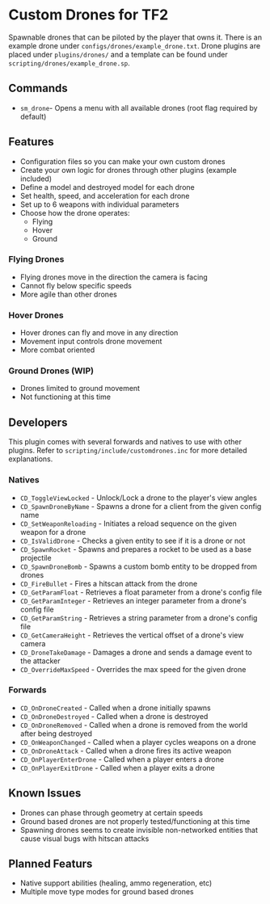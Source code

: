 # Custom Drones for TF2
Spawnable drones that can be piloted by the player that owns it. There is an example drone under `configs/drones/example_drone.txt`. Drone plugins are placed under `plugins/drones/` and a template can be found under `scripting/drones/example_drone.sp`.

## Commands

  - `sm_drone`- Opens a menu with all available drones (root flag required by default)

## Features
  - Configuration files so you can make your own custom drones
  - Create your own logic for drones through other plugins (example included)
  - Define a model and destroyed model for each drone
  - Set health, speed, and acceleration for each drone
  - Set up to 6 weapons with individual parameters
  - Choose how the drone operates:
    - Flying
    - Hover
    - Ground


### Flying Drones
  - Flying drones move in the direction the camera is facing
  - Cannot fly below specific speeds
  - More agile than other drones

### Hover Drones
  - Hover drones can fly and move in any direction
  - Movement input controls drone movement
  - More combat oriented

### Ground Drones (WIP)
  - Drones limited to ground movement
  - Not functioning at this time

## Developers
This plugin comes with several forwards and natives to use with other plugins. Refer to `scripting/include/customdrones.inc` for more detailed explanations.

### Natives
  - `CD_ToggleViewLocked` - Unlock/Lock a drone to the player's view angles
  - `CD_SpawnDroneByName` - Spawns a drone for a client from the given config name
  - `CD_SetWeaponReloading` - Initiates a reload sequence on the given weapon for a drone
  - `CD_IsValidDrone` - Checks a given entity to see if it is a drone or not
  - `CD_SpawnRocket` - Spawns and prepares a rocket to be used as a base projectile
  - `CD_SpawnDroneBomb` - Spawns a custom bomb entity to be dropped from drones
  - `CD_FireBullet` - Fires a hitscan attack from the drone
  - `CD_GetParamFloat` - Retrieves a float parameter from a drone's config file
  - `CD_GetParamInteger` - Retrieves an integer parameter from a drone's config file
  - `CD_GetParamString` - Retrieves a string parameter from a drone's config file
  - `CD_GetCameraHeight` - Retrieves the vertical offset of a drone's view camera
  - `CD_DroneTakeDamage` - Damages a drone and sends a damage event to the attacker
  - `CD_OverrideMaxSpeed` - Overrides the max speed for the given drone

### Forwards
  - `CD_OnDroneCreated` - Called when a drone initially spawns
  - `CD_OnDroneDestroyed` - Called when a drone is destroyed
  - `CD_OnDroneRemoved` - Called when a drone is removed from the world after being destroyed
  - `CD_OnWeaponChanged` - Called when a player cycles weapons on a drone
  - `CD_OnDroneAttack` - Called when a drone fires its active weapon
  - `CD_OnPlayerEnterDrone` - Called when a player enters a drone
  - `CD_OnPlayerExitDrone` - Called when a player exits a drone


## Known Issues
  - Drones can phase through geometry at certain speeds
  - Ground based drones are not properly tested/functioning at this time
  - Spawning drones seems to create invisible non-networked entities that cause visual bugs with hitscan attacks


## Planned Featurs
  - Native support abilities (healing, ammo regeneration, etc)
  - Multiple move type modes for ground based drones
